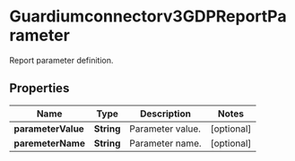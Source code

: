 

# Guardiumconnectorv3GDPReportParameter

Report parameter definition.

## Properties

| Name | Type | Description | Notes |
|------------ | ------------- | ------------- | -------------|
|**parameterValue** | **String** | Parameter value. |  [optional] |
|**paremeterName** | **String** | Parameter name. |  [optional] |



